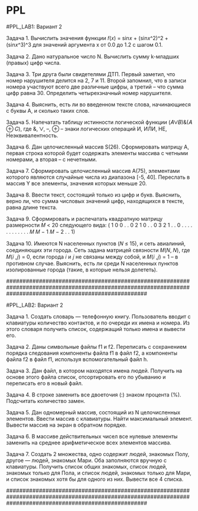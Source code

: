# PPL
#PPL_LAB1:
Вариант 2

Задача 1. Вычислить значения функции
𝑓(𝑥) = sin𝑥 + (sin𝑥^2)^2 + (sin𝑥^3)^3
для значений аргумента
x от 0.0 до 1.2 с шагом 0.1.

Задача 2. Дано натуральное число N. Вычислить сумму k-младших 
(правых) цифр числа.

Задача 3. Три друга были свидетелями ДТП. Первый заметил, что 
номер нарушителя делится на 2, 7 и 11. Второй запомнил, что в записи 
номера участвуют всего две различные цифры, а третий – что сумма 
цифр равна 30. Определить четырехзначный номер нарушителя.

Задача 4. Выяснить, есть ли во введенном тексте слова, 
начинающиеся с буквы А, и сколько таких слов.

Задача 5. Напечатать таблицу истинности логической функции 
(𝐴⋁𝐵)&(𝐴 ⊕ 𝐶),
где &, ⋁, –, ⊕ – знаки логических операций И, ИЛИ, НЕ, 
Неэквивалентность.

Задача 6. Дан целочисленный массив S(26). Сформировать матрицу 
А, первая строка которой будет содержать элементы массива с четными 
номерами, а вторая – с нечетными.

Задача 7. Сформировать целочисленный массив А(75), элементами 
которого являются случайные числа из диапазона [-5, 40]. Переслать в 
массив Y все элементы, значения которых меньше 20.

Задача 8. Ввести текст, состоящий только из цифр и букв. Выяснить, 
верно ли, что сумма числовых значений цифр, находящихся в тексте, 
равна длине текста.

Задача 9. Сформировать и распечатать квадратную матрицу 
размерности 𝑀 < 20 следующего вида:
(
1 0 0 . . 0
2 1 0 . . 0
3 2 1 . . 0
. . . . . .
. . . . . .
𝑀 𝑀 − 1 𝑀 − 2 . . 1)

Задача 10. Имеются N населенных пунктов (𝑁 ≤ 15), и сеть 
авиалиний, соединяющих эти города. Сеть задана матрицей связности 
𝑀(𝑁, 𝑁), где 𝑀(𝑖 ,𝑗) = 0, если города 𝑖 и 𝑗 не связаны между собой, и 
𝑀(𝑖 ,𝑗) = 1 – в противном случае. Выяснить, есть ли среди N
населенных пунктов изолированные города (такие, в которые нельзя 
долететь).

###########################################################################################################################################################

#PPL_LAB2:
Вариант 2

Задача 1. Создать словарь — телефонную книгу. Пользователь
вводит с клавиатуры количество контактов, и по очереди их имена и
номера. Из этого словаря получить список, содержащий только имена
и вывести его.

Задача 2. Даны символьные файлы f1 и f2. Переписать с
сохранением порядка следования компоненты файла f1 в файл f2, а
компоненты файла f2 в файл f1, используя вспомогательный файл h.

Задача 3. Дан файл, в котором находятся имена людей. Получить на
основе этого файла список, отсортировать его по убыванию и
переписать его в новый файл.

Задача 4. В строке заменить все двоеточия (:) знаком процента (%).
Подсчитать количество замен.

Задача 5. Дан одномерный массив, состоящий из N целочисленных
элементов. Ввести массив с клавиатуры. Найти максимальный
элемент. Вывести массив на экран в обратном порядке.

Задача 6. В массиве действительных чисел все нулевые элементы
заменить на среднее арифметическое всех элементов массива.

Задача 7. Создать 2 множества, одно содержит людей, знакомых
Полу, другое — людей, знакомых Мари. Оба заполняются вручную с
клавиатуры. Получить список общих знакомых, список людей,
знакомых только для Пола, и список людей, знакомых только для
Мари, и список знакомых хотя бы для одного из них. Вывести все 4
списка.

###########################################################################################################################################################
